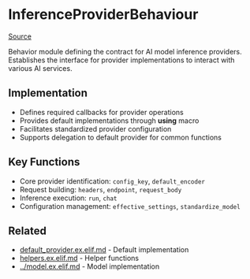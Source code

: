 # InferenceProviderBehaviour
[Source](/github/ai/genai_all/genai_core/lib/vnext_genai/inference_provider/inference_provider_behaviour.ex)

Behavior module defining the contract for AI model inference providers. Establishes the interface for provider implementations to interact with various AI services.

## Implementation
- Defines required callbacks for provider operations
- Provides default implementations through __using__ macro
- Facilitates standardized provider configuration
- Supports delegation to default provider for common functions

## Key Functions
- Core provider identification: `config_key`, `default_encoder`
- Request building: `headers`, `endpoint`, `request_body`
- Inference execution: `run`, `chat`
- Configuration management: `effective_settings`, `standardize_model`

## Related
- [default_provider.ex.elif.md](inference_provider/default_provider.ex.elif.md) - Default implementation
- [helpers.ex.elif.md](inference_provider/helpers.ex.elif.md) - Helper functions
- [../model.ex.elif.md](../nodes/model.ex.elif.md) - Model implementation